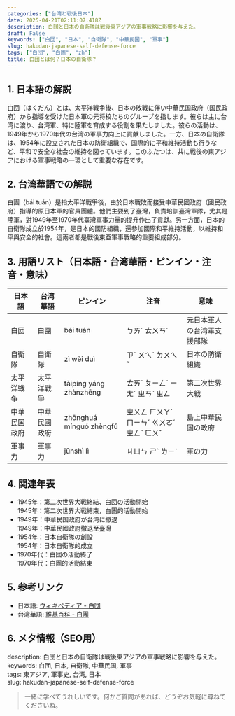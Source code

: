 ```yaml
---
categories: ["台湾と戦後日本"]
date: 2025-04-21T02:11:07.418Z
description: 白団と日本の自衛隊は戦後東アジアの軍事戦略に影響を与えた。
draft: False
keywords: ["白団", "日本", "自衛隊", "中華民国", "軍事"]
slug: hakudan-japanese-self-defense-force
tags: ["白団", "白團", "zh"]
title: 白団とは何？日本の自衛隊？
---
```




## 1. 日本語の解説  
白団（はくだん）とは、太平洋戦争後、日本の敗戦に伴い中華民国政府（国民政府）から指導を受けた日本軍の元将校たちのグループを指します。彼らは主に台湾に渡り、台湾軍、特に陸軍を育成する役割を果たしました。彼らの活動は、1949年から1970年代の台湾の軍事力向上に貢献しました。一方、日本の自衛隊は、1954年に設立された日本の防衛組織で、国際的に平和維持活動も行うなど、平和で安全な社会の維持を図っています。このふたつは、共に戦後の東アジアにおける軍事戦略の一環として重要な存在です。

## 2. 台湾華語での解説  
白團（bái tuán）是指太平洋戰爭後，由於日本戰敗而接受中華民國政府（國民政府）指導的原日本軍的官員團體。他們主要到了臺灣，負責培訓臺灣軍隊，尤其是陸軍，對1949年至1970年代臺灣軍事力量的提升作出了貢獻。另一方面，日本的自衛隊成立於1954年，是日本的國防組織，還參加國際和平維持活動，以維持和平與安全的社會。這兩者都是戰後東亞軍事戰略的重要組成部分。

## 3. 用語リスト（日本語・台湾華語・ピンイン・注音・意味）  

| 日本語 | 台湾華語 | ピンイン | 注音 | 意味 |
| ------ | -------- | -------  | ---- | ---- |
| 白団   | 白團     | bái tuán | ㄅㄞˊ ㄊㄨㄢˊ | 元日本軍人の台湾軍支援部隊 |
| 自衛隊 | 自衛隊   | zì wèi duì | ㄗˋ ㄨㄟˋ ㄉㄨㄟˋ | 日本の防衛組織 |
| 太平洋戦争 | 太平洋戰爭 | tàipíng yáng zhànzhēng | ㄊㄞˋ ㄆㄧㄥˊ ㄧㄤˊ ㄓㄢˋ ㄓㄥ | 第二次世界大戦 |
| 中華民国政府 | 中華民國政府 | zhōnghuá mínguó zhèngfǔ | ㄓㄨㄥ ㄏㄨㄚˊ ㄇㄧㄣˊ ㄍㄨㄛˊ ㄓㄥˋ ㄈㄨˇ | 島上中華民国の政府 |
| 軍事力 | 軍事力  | jūnshì lì | ㄐㄩㄣ ㄕˋ ㄌㄧˋ | 軍の力 |

## 4. 関連年表  

- 1945年：第二次世界大戦終結、白団の活動開始  
  1945年：第二次世界大戦結束，白團的活動開始  
- 1949年：中華民国政府が台湾に撤退  
  1949年：中華民國政府撤退至臺灣  
- 1954年：日本自衛隊の創設  
  1954年：日本自衛隊的成立  
- 1970年代：白団の活動終了  
  1970年代：白團的活動結束  

## 5. 参考リンク  

- 日本語: [ウィキペディア - 白団](https://ja.wikipedia.org/wiki/白団)
- 台湾華語: [維基百科 - 白團](https://zh.wikipedia.org/wiki/白團)

## 6. メタ情報（SEO用）  
description: 白団と日本の自衛隊は戦後東アジアの軍事戦略に影響を与えた。  
keywords: 白団, 日本, 自衛隊, 中華民国, 軍事  
tags: 東アジア, 軍事史, 台湾, 日本  
slug: hakudan-japanese-self-defense-force  

> 一緒に学べてうれしいです。何かご質問があれば、どうぞお気軽に尋ねてくださいね。